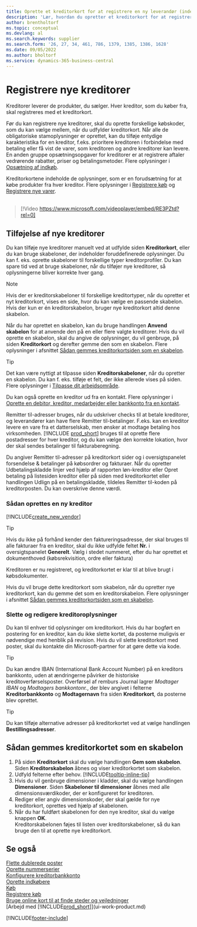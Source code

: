 ```yaml
---
title: Oprette et kreditorkort for at registrere en ny leverandør (indeholder video)
description: 'Lær, hvordan du opretter et kreditorkort for at registrere en ny kreditor eller leverandør og gemme kreditorkort som en skabelon.'
author: brentholtorf
ms.topic: conceptual
ms.devlang: al
ms.search.keywords: supplier
ms.search.form: '26, 27, 34, 461, 786, 1379, 1385, 1386, 1628'
ms.date: 09/05/2022
ms.author: bholtorf
ms.service: dynamics-365-business-central
---
```

# Registrere nye kreditorer

Kreditorer leverer de produkter, du sælger. Hver kreditor, som du køber fra, skal registreres med et kreditorkort.

Før du kan registrere nye kreditorer, skal du oprette forskellige købskoder, som du kan vælge mellem, når du udfylder kreditorkort. Når alle de obligatoriske stamoplysninger er oprettet, kan du tilføje entydige karakteristika for en kreditor, f.eks. prioritere kreditoren i forbindelse med betaling eller få vist de varer, som kreditoren og andre kreditorer kan levere. En anden gruppe opsætningsopgaver for kreditorer er at registrere aftaler vedrørende rabatter, priser og betalingsmetoder. Flere oplysninger i [Opsætning af indkøb](purchasing-setup-purchasing.md).

Kreditorkortene indeholde de oplysninger, som er en forudsætning for at købe produkter fra hver kreditor. Flere oplysninger i [Registrere køb](purchasing-how-record-purchases.md) og [Registrere nye varer](inventory-how-register-new-items.md).
<br /><br />  

> [!Video https://www.microsoft.com/videoplayer/embed/RE3PZtd?rel=0]

## Tilføjelse af nye kreditorer

Du kan tilføje nye kreditorer manuelt ved at udfylde siden **Kreditorkort**, eller du kan bruge skabeloner, der indeholder foruddefinerede oplysninger. Du kan f. eks. oprette skabeloner til forskellige typer kreditorprofiler. Du kan spare tid ved at bruge skabeloner, når du tilføjer nye kreditorer, så oplysningerne bliver korrekte hver gang.

> [!NOTE]  
> Hvis der er kreditorskabeloner til forskellige kreditortyper, når du opretter et nyt kreditorkort, vises en side, hvor du kan vælge en passende skabelon. Hvis der kun er én kreditorskabelon, bruger nye kreditorkort altid denne skabelon.

Når du har oprettet en skabelon, kan du bruge handlingen **Anvend skabelon** for at anvende den på en eller flere valgte kreditorer. Hvis du vil oprette en skabelon, skal du angive de oplysninger, du vil genbruge, på siden **Kreditorkort** og derefter gemme den som en skabelon. Flere oplysninger i afsnittet [Sådan gemmes kreditorkortsiden som en skabelon](purchasing-how-register-new-vendors.md#to-save-the-vendor-card-as-a-template).

> [!TIP]
> Det kan være nyttigt at tilpasse siden **Kreditorskabeloner**, når du opretter en skabelon. Du kan f. eks. tilføje et felt, der ikke allerede vises på siden. Flere oplysninger i [Tilpasse dit arbejdsområde](/dynamics365/business-central/ui-personalization-user#start-personalizing-by-using-the-personalization-mode).

Du kan også oprette en kreditor ud fra en kontakt. Flere oplysninger i [Oprette en debitor, kreditor, medarbejder eller bankkonto fra en kontakt](marketing-create-contact-companies.md#to-create-a-customer-vendor-employee-or-bank-account-from-a-contact).

Remitter til-adresser bruges, når du udskriver checks til at betale kreditorer, og leverandører kan have flere Remitter til-betalinger. F.eks. kan en kreditor levere en vare fra et datterselskab, men ønsker at modtage betaling hos virksomheden. [!INCLUDE [prod_short](includes/prod_short.md)] bruges til at oprette flere postadresser for hver kreditor, og du kan vælge den korrekte lokation, hvor der skal sendes betalinger til fakturaberegning.

Du angiver Remitter til-adresser på kreditorkort sider og i oversigtspanelet forsendelse & betalinger på købsordrer og fakturaer. Når du opretter Udbetalingskladde linjer ved hjælp af rapporten løn-kreditor eller Opret betaling på listesiden kreditor eller på siden med kreditorkortet eller handlingen Udlign på en betalingskladde, tildeles Remitter til-koden på kreditorposten. Du kan overskrive denne værdi.

### Sådan oprettes en ny kreditor

[!INCLUDE[create_new_vendor](includes/create_new_vendor.md)]

> [!TIP]  
> Hvis du ikke på forhånd kender den faktureringsadresse, der skal bruges til alle fakturaer fra en kreditor, skal du ikke udfylde feltet **Nr.** i oversigtspanelet **Generelt**. Vælg i stedet nummeret, efter du har oprettet et dokumenthoved (købsrekvisition, ordre eller faktura)

Kreditoren er nu registreret, og kreditorkortet er klar til at blive brugt i købsdokumenter.

Hvis du vil bruge dette kreditorkort som skabelon, når du opretter nye kreditorkort, kan du gemme det som en kreditorskabelon. Flere oplysninger i afsnittet [Sådan gemmes kreditorkortsiden som en skabelon](#to-save-the-vendor-card-as-a-template).

### Slette og redigere kreditoroplysninger

Du kan til enhver tid oplysninger om kreditorkort. Hvis du har bogført en postering for en kreditor, kan du ikke slette kortet, da posterne muligvis er nødvendige med henblik på revision. Hvis du vil slette kreditorkort med poster, skal du kontakte din Microsoft-partner for at gøre dette via kode.

> [!TIP]
> Du kan ændre IBAN (International Bank Account Number) på en kreditors bankkonto, uden at ændringerne påvirker de historiske kreditoverførselsposter. Overførsel af remburs Journal lagrer *Modtager IBAN* og *Modtagers bankkontonr.*, der blev angivet i felterne **Kreditorbankkonto** og **Modtagernavn** fra siden **Kreditorkort**, da posterne blev oprettet.

> [!TIP]
> Du kan tilføje alternative adresser på kreditorkortet ved at vælge handlingen **Bestillingsadresser**.

## Sådan gemmes kreditorkortet som en skabelon

1. På siden **Kreditorkort** skal du vælge handlingen **Gem som skabelon**. Siden **Kreditorskabelon** åbnes og viser kreditorkortet som skabelon.
2. Udfyld felterne efter behov. [!INCLUDE[tooltip-inline-tip](includes/tooltip-inline-tip_md.md)]
3. Hvis du vil genbruge dimensioner i kladder, skal du vælge handlingen **Dimensioner**. Siden **Skabeloner til dimensioner** åbnes med alle dimensionsværdikoder, der er konfigureret for kreditoren.
4. Rediger eller angiv dimensionskoder, der skal gælde for nye kreditorkort, oprettes ved hjælp af skabelonen.
5. Når du har fuldført skabelonen for den nye kreditor, skal du vælge knappen **OK**.  
   Kreditorskabelonen føjes til listen over kreditorskabeloner, så du kan bruge den til at oprette nye kreditorkort.

## Se også

[Flette dublerede poster](sales-how-merge-duplicate-records.md)  
[Oprette nummerserier](ui-create-number-series.md)  
[Konfigurere kreditorbankkonto](purchasing-how-set-up-vendors-bank-accounts.md)  
[Oprette indkøbere](purchasing-how-setup-purchasers.md)  
[Køb](purchasing-manage-purchasing.md)  
[Registrere køb](purchasing-how-record-purchases.md)  
[Bruge online kort til at finde steder og vejledninger](across-online-maps.md)  
[Arbejd med [!INCLUDE[prod_short](includes/prod_short.md)]](ui-work-product.md)  

[!INCLUDE[footer-include](includes/footer-banner.md)]
